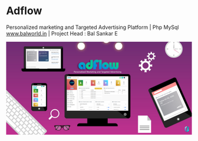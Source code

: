 # Adflow
Personalized marketing and Targeted Advertising Platform | Php MySql
www.balworld.in | Project Head : Bal Sankar E

![alt text](https://github.com/BalWorld/adflow/blob/master/Adflow.jpg)

